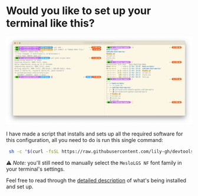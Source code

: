 # Would you like to set up your terminal like this?

![Terminal demo](https://github.com/lily-gh/lily-gh/blob/main/terminal_demo.png)


I have made a script that installs and sets up all the required software for this configuration, all you need to do is run this single command:

```bash
 sh -c "$(curl -fsSL https://raw.githubusercontent.com/lily-gh/devtools/main/p10k/spice_up_my_terminal.sh)"
```

⚠️ _Note:_ you'll still need to manually select the `MesloLGS NF` font family in your terminal's settings.

Feel free to read through the [detailed description](https://github.com/lily-gh/devtools/tree/main/p10k) of what's being installed and set up.
